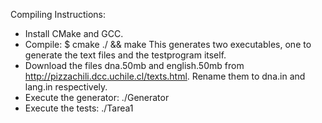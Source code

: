 Compiling Instructions:

- Install CMake and GCC.
- Compile: $ cmake ./ && make
  This generates two executables, one to generate the text files and the testprogram itself.
- Download the files dna.50mb and english.50mb from http://pizzachili.dcc.uchile.cl/texts.html. Rename them to dna.in and lang.in respectively.
- Execute the generator: ./Generator
- Execute the tests: ./Tarea1
